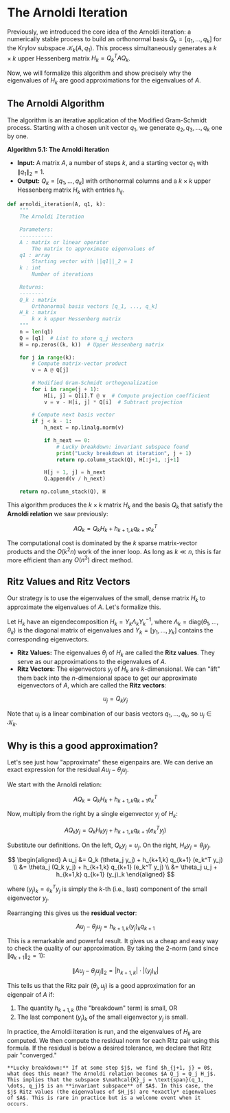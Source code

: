 # The Arnoldi Iteration

Previously, we introduced the core idea of the Arnoldi iteration: a numerically stable process to build an orthonormal basis $Q_k = [q_1, \dots, q_k]$ for the Krylov subspace $\mathcal{K}_k(A, q_1)$. This process simultaneously generates a $k \times k$ upper Hessenberg matrix $H_k = Q_k^T A Q_k$.

Now, we will formalize this algorithm and show precisely why the eigenvalues of $H_k$ are good approximations for the eigenvalues of $A$.

## The Arnoldi Algorithm

The algorithm is an iterative application of the Modified Gram-Schmidt process. Starting with a chosen unit vector $q_1$, we generate $q_2, q_3, \dots, q_k$ one by one.

**Algorithm 5.1: The Arnoldi Iteration**

* **Input:** A matrix $A$, a number of steps $k$, and a starting vector $q_1$ with $\|q_1\|_2 = 1$.
* **Output:** $Q_k = [q_1, \dots, q_k]$ with orthonormal columns and a $k \times k$ upper Hessenberg matrix $H_k$ with entries $h_{ij}$.

```python
def arnoldi_iteration(A, q1, k):
    """
    The Arnoldi Iteration
    
    Parameters:
    -----------
    A : matrix or linear operator
        The matrix to approximate eigenvalues of
    q1 : array
        Starting vector with ||q1||_2 = 1
    k : int
        Number of iterations
    
    Returns:
    --------
    Q_k : matrix
        Orthonormal basis vectors [q_1, ..., q_k]
    H_k : matrix
        k x k upper Hessenberg matrix
    """
    n = len(q1)
    Q = [q1]  # List to store q_j vectors
    H = np.zeros((k, k))  # Upper Hessenberg matrix
    
    for j in range(k):
        # Compute matrix-vector product
        v = A @ Q[j]
        
        # Modified Gram-Schmidt orthogonalization
        for i in range(j + 1):
            H[i, j] = Q[i].T @ v  # Compute projection coefficient
            v = v - H[i, j] * Q[i]  # Subtract projection
        
        # Compute next basis vector
        if j < k - 1:
            h_next = np.linalg.norm(v)
            
            if h_next == 0:
                # Lucky breakdown: invariant subspace found
                print("Lucky breakdown at iteration", j + 1)
                return np.column_stack(Q), H[:j+1, :j+1]
            
            H[j + 1, j] = h_next
            Q.append(v / h_next)
    
    return np.column_stack(Q), H
```

This algorithm produces the $k \times k$ matrix $H_k$ and the basis $Q_k$ that satisfy the **Arnoldi relation** we saw previously:

$$
A Q_k = Q_k H_k + h_{k+1,k} q_{k+1} e_k^T
$$

The computational cost is dominated by the $k$ sparse matrix-vector products and the $O(k^2 n)$ work of the inner loop. As long as $k \ll n$, this is far more efficient than any $O(n^3)$ direct method.

## Ritz Values and Ritz Vectors

Our strategy is to use the eigenvalues of the small, dense matrix $H_k$ to approximate the eigenvalues of $A$. Let's formalize this.

Let $H_k$ have an eigendecomposition $H_k = Y_k \Lambda_k Y_k^{-1}$, where $\Lambda_k = \text{diag}(\theta_1, \dots, \theta_k)$ is the diagonal matrix of eigenvalues and $Y_k = [y_1, \dots, y_k]$ contains the corresponding eigenvectors.

* **Ritz Values:** The eigenvalues $\theta_j$ of $H_k$ are called the **Ritz values**. They serve as our approximations to the eigenvalues of $A$.
* **Ritz Vectors:** The eigenvectors $y_j$ of $H_k$ are $k$-dimensional. We can "lift" them back into the $n$-dimensional space to get our approximate eigenvectors of $A$, which are called the **Ritz vectors**:

$$
u_j = Q_k y_j
$$

Note that $u_j$ is a linear combination of our basis vectors $q_1, \dots, q_k$, so $u_j \in \mathcal{K}_k$.

## Why is this a good approximation?

Let's see just how "approximate" these eigenpairs are. We can derive an exact expression for the residual $A u_j - \theta_j u_j$.

We start with the Arnoldi relation:

$$
A Q_k = Q_k H_k + h_{k+1,k} q_{k+1} e_k^T
$$

Now, multiply from the right by a single eigenvector $y_j$ of $H_k$:

$$
A Q_k y_j = Q_k H_k y_j + h_{k+1,k} q_{k+1} (e_k^T y_j)
$$

Substitute our definitions. On the left, $Q_k y_j = u_j$. On the right, $H_k y_j = \theta_j y_j$.

$$
\begin{aligned}
A u_j &= Q_k (\theta_j y_j) + h_{k+1,k} q_{k+1} (e_k^T y_j) \\
&= \theta_j (Q_k y_j) + h_{k+1,k} q_{k+1} (e_k^T y_j) \\
&= \theta_j u_j + h_{k+1,k} q_{k+1} (y_j)_k
\end{aligned}
$$

where $(y_j)_k = e_k^T y_j$ is simply the $k$-th (i.e., last) component of the small eigenvector $y_j$.

Rearranging this gives us the **residual vector**:

$$
A u_j - \theta_j u_j = h_{k+1,k} (y_j)_k q_{k+1}
$$

This is a remarkable and powerful result. It gives us a cheap and easy way to check the quality of our approximation. By taking the 2-norm (and since $\|q_{k+1}\|_2 = 1$):

$$
\| A u_j - \theta_j u_j \|_2 = |h_{k+1,k}| \cdot |(y_j)_k|
$$

This tells us that the Ritz pair $(\theta_j, u_j)$ is a good approximation for an eigenpair of $A$ if:

1.  The quantity $h_{k+1,k}$ (the "breakdown" term) is small, OR
2.  The last component $(y_j)_k$ of the small eigenvector $y_j$ is small.

In practice, the Arnoldi iteration is run, and the eigenvalues of $H_k$ are computed. We then compute the residual norm for each Ritz pair using this formula. If the residual is below a desired tolerance, we declare that Ritz pair "converged."

```{note}
**Lucky breakdown:** If at some step $j$, we find $h_{j+1, j} = 0$, what does this mean? The Arnoldi relation becomes $A Q_j = Q_j H_j$. This implies that the subspace $\mathcal{K}_j = \text{span}(q_1, \dots, q_j)$ is an **invariant subspace** of $A$. In this case, the $j$ Ritz values (the eigenvalues of $H_j$) are *exactly* eigenvalues of $A$. This is rare in practice but is a welcome event when it occurs.
```